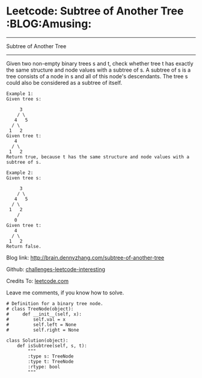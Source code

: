 # Leetcode: Subtree of Another Tree     :BLOG:Amusing:


---

Subtree of Another Tree  

---

Given two non-empty binary trees s and t, check whether tree t has exactly the same structure and node values with a subtree of s. A subtree of s is a tree consists of a node in s and all of this node's descendants. The tree s could also be considered as a subtree of itself.  

    Example 1:
    Given tree s:
    
         3
        / \
       4   5
      / \
     1   2
    Given tree t:
       4 
      / \
     1   2
    Return true, because t has the same structure and node values with a subtree of s.

    Example 2:
    Given tree s:
    
         3
        / \
       4   5
      / \
     1   2
        /
       0
    Given tree t:
       4
      / \
     1   2
    Return false.

Blog link: <http://brain.dennyzhang.com/subtree-of-another-tree>  

Github: [challenges-leetcode-interesting](https://github.com/DennyZhang/challenges-leetcode-interesting/tree/master/subtree-of-another-tree)  

Credits To: [leetcode.com](https://leetcode.com/problems/subtree-of-another-tree/description)  

Leave me comments, if you know how to solve.  

    # Definition for a binary tree node.
    # class TreeNode(object):
    #     def __init__(self, x):
    #         self.val = x
    #         self.left = None
    #         self.right = None
    
    class Solution(object):
        def isSubtree(self, s, t):
            """
            :type s: TreeNode
            :type t: TreeNode
            :rtype: bool
            """